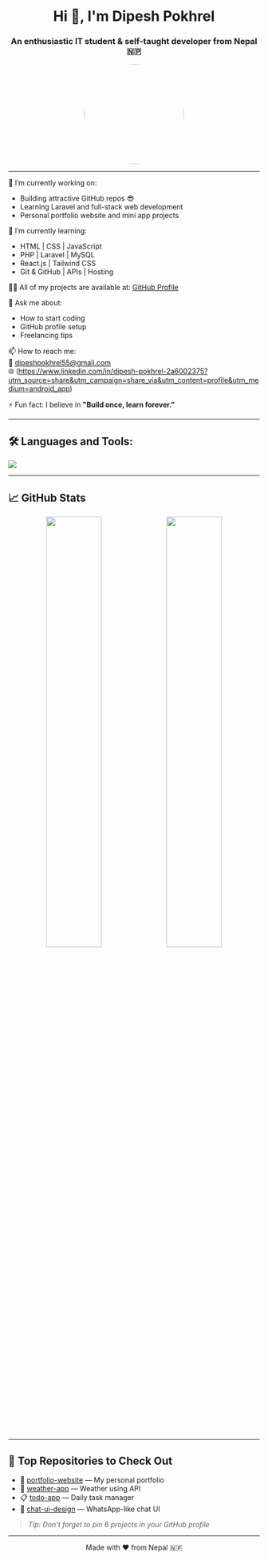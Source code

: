 <h1 align="center">Hi 👋, I'm Dipesh Pokhrel</h1>
<h3 align="center">An enthusiastic IT student & self-taught developer from Nepal 🇳🇵</h3>

<p align="center">
  <img src="https://github.com/LETxworld/LETxworld/blob/main/wp.png" width="200" style="border-radius: 50%;" />
</p>

---

🔭 I’m currently working on:
- Building attractive GitHub repos 😎  
- Learning Laravel and full-stack web development  
- Personal portfolio website and mini app projects

🌱 I’m currently learning:
- HTML | CSS | JavaScript  
- PHP | Laravel | MySQL  
- React.js | Tailwind CSS  
- Git & GitHub | APIs | Hosting  

👨‍💻 All of my projects are available at: [GitHub Profile](https://github.com/LETxworld)

💬 Ask me about:
- How to start coding
- GitHub profile setup
- Freelancing tips

📫 How to reach me:  
📩 dipeshpokhrel55@gmail.com  
🌐 (https://www.linkedin.com/in/dipesh-pokhrel-2a6002375?utm_source=share&utm_campaign=share_via&utm_content=profile&utm_medium=android_app)

⚡ Fun fact: I believe in **"Build once, learn forever."**

---

## 🛠️ Languages and Tools:
<p align="left">
  <img src="https://skillicons.dev/icons?i=html,css,js,php,laravel,react,tailwind,bootstrap,git,github,vscode,figma" />
</p>

---

## 📈 GitHub Stats
<p align="center">
  <img src="https://github-readme-stats.vercel.app/api?username=LETxworld&show_icons=true&theme=tokyonight" width="47%" />
  <img src="https://github-readme-streak-stats.herokuapp.com/?user=LETxworld&theme=tokyonight" width="47%" />
</p>

---

## 🚀 Top Repositories to Check Out
- 🔗 [portfolio-website](https://github.com/LETxworld/portfolio-website) — My personal portfolio  
- 📱 [weather-app](https://github.com/LETxworld/weather-app) — Weather using API  
- 📋 [todo-app](https://github.com/LETxworld/todo-app) — Daily task manager  
- 💬 [chat-ui-design](https://github.com/LETxworld/chat-ui-design) — WhatsApp-like chat UI  

> *Tip: Don’t forget to pin 6 projects in your GitHub profile*

---

<p align="center">Made with ❤️ from Nepal 🇳🇵</p>


